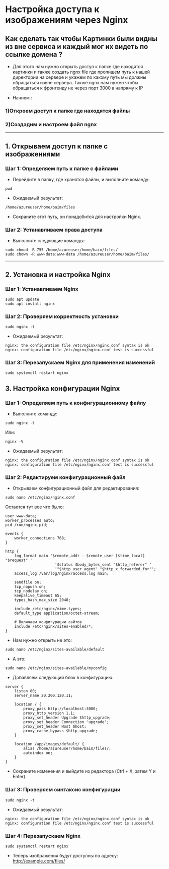 # Настройка доступа к изображениям через Nginx
## Как сделать так чтобы Картинки были видны из вне сервиса и каждый мог их видеть по ссылке домена ?
* Для этого нам нужно открыть доступ к папке где находятся картинки и также  создать ngnx file где пропишем путь к нашей директории на сервере и укажем по какому путь мы должны обращаться извне сервера. Также ngnx нам нужен чтобы обращаться к фронтенду не через порт 3000 а напряму к IP

* Начнем :
### 1)Откроем доступ к папке где находятся файлы
### 2)Создадим и настроем файл ngnx
------------


## 1. Открываем доступ к папке с изображениями

### Шаг 1: Определяем путь к папке с файлами

* Перейдите в папку, где хранятся файлы, и выполните команду:
```
pwd
```

* Ожидаемый результат:
```
/home/azureuser/home/baim/files
```

* Сохраните этот путь, он понадобится для настройки Nginx.

### Шаг 2: Устанавливаем права доступа

* Выполните следующие команды:
```
sudo chmod -R 755 /home/azureuser/home/baim/files/
sudo chown -R www-data:www-data /home/azureuser/home/baim/files/
```

--------------
## 2. Установка и настройка Nginx

### Шаг 1: Устанавливаем Nginx

```
sudo apt update
sudo apt install nginx
```

### Шаг 2: Проверяем корректность установки

```
sudo nginx -t
```
* Ожидаемый результат:
```
nginx: the configuration file /etc/nginx/nginx.conf syntax is ok
nginx: configuration file /etc/nginx/nginx.conf test is successful
```
### Шаг 3: Перезапускаем Nginx для применения изменений
```
sudo systemctl restart nginx
```


## 3. Настройка конфигурации Nginx

### Шаг 1: Определяем путь к конфигурационному файлу

* Выполните команду:
```
sudo nginx -t
```
Или:
```
nginx -V
```
* Ожидаемый результат:
```
nginx: the configuration file /etc/nginx/nginx.conf syntax is ok
nginx: configuration file /etc/nginx/nginx.conf test is successful
```
### Шаг 2: Редактируем конфигурационный файл

* Открываем конфигурационный файл для редактирования:
```
sudo nano /etc/nginx/nginx.conf
```
Остается тут все что было:
```
user www-data;
worker_processes auto;
pid /run/nginx.pid;

events {
    worker_connections 768;
}

http {
    log_format main '$remote_addr - $remote_user [$time_local] "$request" '
                      '$status $body_bytes_sent "$http_referer" '
                      '"$http_user_agent" "$http_x_forwarded_for"';
    access_log /var/log/nginx/access.log main;

    sendfile on;
    tcp_nopush on;
    tcp_nodelay on;
    keepalive_timeout 65;
    types_hash_max_size 2048;

    include /etc/nginx/mime.types;
    default_type application/octet-stream;

    # Включаем конфигурации сайтов
    include /etc/nginx/sites-enabled/*;
}
```

* Нам нужно открыть не это: 
```
sudo nano /etc/nginx/sites-available/default
```
* А это:
```
sudo nano /etc/nginx/sites-available/myconfig
```
* Добавляем следующий блок в конфигурацию:

```
server {
    listen 80;
    server_name 20.200.120.11;

    location / {
        proxy_pass http://localhost:3000;
        proxy_http_version 1.1;
        proxy_set_header Upgrade $http_upgrade;
        proxy_set_header Connection 'upgrade';
        proxy_set_header Host $host;
        proxy_cache_bypass $http_upgrade;
    }

    location /app/images/default/ {
        alias /home/azureuser/home/baim/files/;
        autoindex on;
    }
}
```

* Сохраните изменения и выйдите из редактора (Ctrl + X, затем Y и Enter).

### Шаг 3: Проверяем синтаксис конфигурации
```
sudo nginx -t
```
* Ожидаемый результат:
```
nginx: the configuration file /etc/nginx/nginx.conf syntax is ok
nginx: configuration file /etc/nginx/nginx.conf test is successful
```
### Шаг 4: Перезапускаем Nginx
```
sudo systemctl restart nginx
```
* Теперь изображения будут доступны по адресу:
http://example.com/files/

